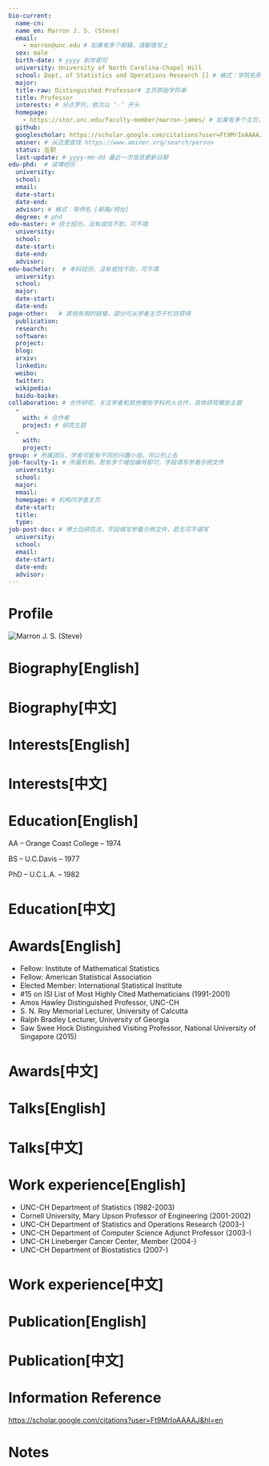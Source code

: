 ```yaml
---
bio-current:
  name-cn: 
  name_en: Marron J. S. (Steve)
  email: 
    - marron@unc.edu # 如果有多个邮箱，请都填写上
  sex: male
  birth-date: # yyyy 到年即可
  university: University of North Carolina-Chapel Hill 
  school: Dept, of Statistics and Operations Research [] # 格式：学院名称[学院官网链接]
  major: 
  title-raw: Distinguished Professor# 主页原始字符串
  title: Professor
  interests: # 分点罗列，依次以 ‘-’ 开头
  homepage: 
    - https://stor.unc.edu/faculty-member/marron-james/ # 如果有多个主页，请都填写上
  github: 
  googlescholar: https://scholar.google.com/citations?user=Ft9MrIoAAAAJ&hl=en
  aminer: # 从这里查找 https://www.aminer.org/search/person
  status: 在职
  last-update: # yyyy-mm-dd 最近一次信息更新日期
edu-phd:  # 读博经历
  university: 
  school: 
  email: 
  date-start: 
  date-end: 
  advisor: # 格式：导师名 [邮箱/网址]
  degree: # phd
edu-master: # 硕士经历，没有或找不到，可不填
  university: 
  school: 
  date-start: 
  date-end: 
  advisor:
edu-bachelor:  # 本科经历，没有或找不到，可不填
  university: 
  school: 
  major: 
  date-start: 
  date-end: 
page-other:   # 其他有用的链接，部分可从学者主页子栏目获得
  publication: 
  research: 
  software: 
  project: 
  blog: 
  arxiv: 
  linkedin: 
  weibo:
  twitter:
  wikipedia:
  baidu-baike:
collaboration: # 合作研究，关注学者和其他哪些学科的人合作，具体研究哪些主题
  - 
    with: # 合作者
    project: # 研究主题
  - 
    with: 
    project: 
group: # 所属团队，学者可能有不同的兴趣小组，可以列上去
job-faculty-1: # 所属机构，若有多个增加编号即可，字段填写参看示例文件
  university: 
  school: 
  major: 
  email: 
  homepage: # 机构内学者主页
  date-start: 
  title: 
  type: 
job-post-doc: # 博士后研究员，字段填写参看示例文件，若无可不填写
  university: 
  school: 
  email: 
  date-start: 
  date-end: 
  advisor: 
---
```


# Profile

![Marron J. S. (Steve)](https://casdev4.oasis.unc.edu/statistics/wp-content/uploads/sites/3/2021/05/marron_steve.jpg)

# Biography[English]

# Biography[中文]

# Interests[English]

# Interests[中文]

# Education[English]
AA – Orange Coast College – 1974

BS – U.C.Davis – 1977

PhD – U.C.L.A. – 1982
# Education[中文]

# Awards[English]
- Fellow: Institute of Mathematical Statistics
- Fellow: American Statistical Association
- Elected Member: International Statistical Institute
- #15 on ISI List of Most Highly Cited Mathematicians (1991-2001)
- Amos Hawley Distinguished Professor, UNC-CH
- S. N. Roy Memorial Lecturer, University of Calcutta
- Ralph Bradley Lecturer, University of Georgia
- Saw Swee Hock Distinguished Visiting Professor, National University of Singapore (2015)
# Awards[中文]

# Talks[English]

# Talks[中文]

# Work experience[English]
- UNC-CH Department of Statistics (1982-2003)
- Cornell University, Mary Upson Professor of Engineering (2001-2002)
- UNC-CH Department of Statistics and Operations Research (2003-)
- UNC-CH Department of Computer Science Adjunct Professor (2003-)
- UNC-CH Lineberger Cancer Center, Member (2004-)
- UNC-CH Department of Biostatistics (2007-)
# Work experience[中文]

# Publication[English]

# Publication[中文]

# Information Reference
https://scholar.google.com/citations?user=Ft9MrIoAAAAJ&hl=en
# Notes